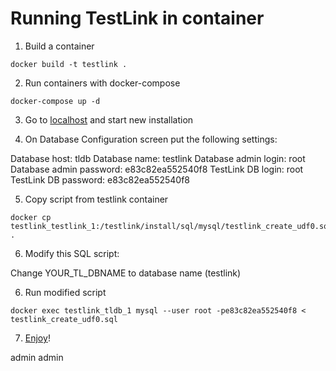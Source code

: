 # Running TestLink in container

1. Build a container

```
docker build -t testlink .
```

2. Run containers with docker-compose

```
docker-compose up -d
```

3. Go to [localhost](http://localhost:8080) and start new installation

4. On Database Configuration screen put the following settings:

Database host: tldb
Database name: testlink
Database admin login: root
Database admin password: e83c82ea552540f8
TestLink DB login: root
TestLink DB password: e83c82ea552540f8

5. Copy script from testlink container

```
docker cp testlink_testlink_1:/testlink/install/sql/mysql/testlink_create_udf0.sql .
```

6. Modify this SQL script:

Change YOUR_TL_DBNAME to database name (testlink)

6. Run modified script

```
docker exec testlink_tldb_1 mysql --user root -pe83c82ea552540f8 < testlink_create_udf0.sql
```

7. [Enjoy](http://localhost:8080)!

admin
admin